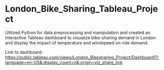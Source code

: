# London_Bike_Sharing_Tableau_Project

Utilized Python for data preprocessing and manipulation and created an interactive Tableau dashboard to visualize bike-sharing demand in London and display the impact of temperature and windspeed on ride demand.

Link to dashboard: 
https://public.tableau.com/views/London_Bikesharing_Project/Dashboard1?:language=en-US&:display_count=n&:origin=viz_share_link
